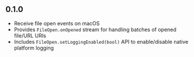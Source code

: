 ## 0.1.0

- Receive file open events on macOS
- Provides `FileOpen.onOpened` stream for handling batches of opened file/URL URIs
- Includes `FileOpen.setLoggingEnabled(bool)` API to enable/disable native platform logging
